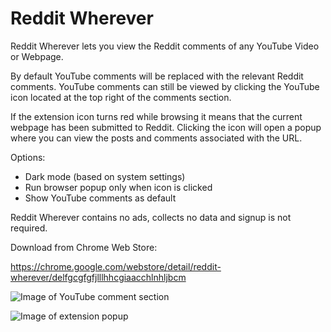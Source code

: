# Reddit Wherever

Reddit Wherever lets you view the Reddit comments of any YouTube Video or Webpage.

By default YouTube comments will be replaced with the relevant Reddit comments. YouTube comments can still be viewed by clicking the YouTube icon located at the top right of the comments section.

If the extension icon turns red while browsing it means that the current webpage has been submitted to Reddit. Clicking the icon will open a popup where you can view the posts and comments associated with the URL. 

Options:
- Dark mode (based on system settings)
- Run browser popup only when icon is clicked
- Show YouTube comments as default

Reddit Wherever contains no ads, collects no data and signup is not required.

Download from Chrome Web Store:

https://chrome.google.com/webstore/detail/reddit-wherever/delfgcgfgfjlllhhcgiaacchlnhljbcm

![Image of YouTube comment section](https://github.com/z0ccc/Reddit-Wherever/blob/master/chrome_images/screenshot-1.jpg?raw=true)

![Image of extension popup](https://github.com/z0ccc/Reddit-Wherever/blob/master/chrome_images/screenshot-2.jpg?raw=true)
